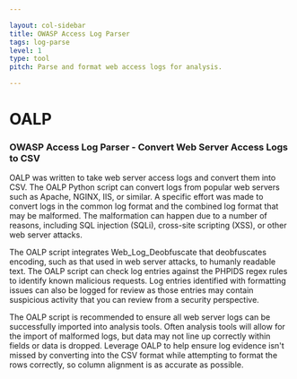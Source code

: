 ```yaml
---

layout: col-sidebar
title: OWASP Access Log Parser
tags: log-parse
level: 1
type: tool
pitch: Parse and format web access logs for analysis.

---
```


# OALP
### OWASP Access Log Parser - Convert Web Server Access Logs to CSV

OALP was written to take web server access logs and convert them into CSV. The OALP Python script can convert logs from popular web servers such as Apache, NGINX, IIS, or similar. A specific effort was made to convert logs in the common log format and the combined log format that may be malformed. The malformation can happen due to a number of reasons, including SQL injection (SQLi), cross-site scripting (XSS), or other web server attacks.

The OALP script integrates Web_Log_Deobfuscate that deobfuscates encoding, such as that used in web server attacks, to humanly readable text. The OALP script can check log entries against the PHPIDS regex rules to identify known malicious requests. Log entries identified with formatting issues can also be logged for review as those entries may contain suspicious activity that you can review from a security perspective. 

The OALP script is recommended to ensure all web server logs can be successfully imported into analysis tools. Often analysis tools will allow for the import of malformed logs, but data may not line up correctly within fields or data is dropped. Leverage OALP to help ensure log evidence isn't missed by converting into the CSV format while attempting to format the rows correctly, so column alignment is as accurate as possible.
